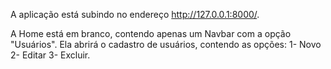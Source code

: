A aplicação está subindo no endereço http://127.0.0.1:8000/.

A Home está em branco, contendo apenas um Navbar com a opção "Usuários".
    Ela abrirá o cadastro de usuários, contendo as opções:
        1- Novo
        2- Editar
        3- Excluir.

